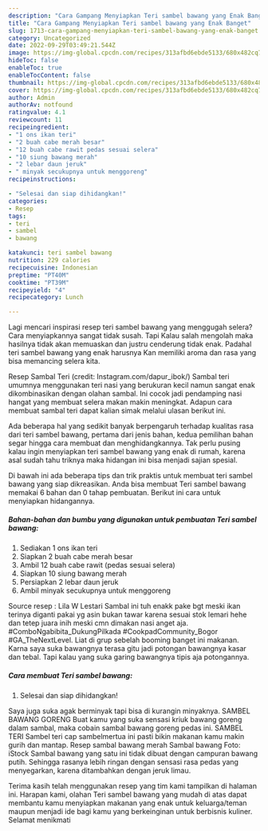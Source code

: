 ```yaml
---
description: "Cara Gampang Menyiapkan Teri sambel bawang yang Enak Banget"
title: "Cara Gampang Menyiapkan Teri sambel bawang yang Enak Banget"
slug: 1713-cara-gampang-menyiapkan-teri-sambel-bawang-yang-enak-banget
category: Uncategorized
date: 2022-09-29T03:49:21.544Z
image: https://img-global.cpcdn.com/recipes/313afbd6ebde5133/680x482cq70/teri-sambel-bawang-foto-resep-utama.jpg
hideToc: false
enableToc: true
enableTocContent: false
thumbnail: https://img-global.cpcdn.com/recipes/313afbd6ebde5133/680x482cq70/teri-sambel-bawang-foto-resep-utama.jpg
cover: https://img-global.cpcdn.com/recipes/313afbd6ebde5133/680x482cq70/teri-sambel-bawang-foto-resep-utama.jpg
author: Admin
authorAv: notfound
ratingvalue: 4.1
reviewcount: 11
recipeingredient:
- "1 ons ikan teri"
- "2 buah cabe merah besar"
- "12 buah cabe rawit pedas sesuai selera"
- "10 siung bawang merah"
- "2 lebar daun jeruk"
- " minyak secukupnya untuk menggoreng"
recipeinstructions:

- "Selesai dan siap dihidangkan!"
categories:
- Resep
tags:
- teri
- sambel
- bawang

katakunci: teri sambel bawang 
nutrition: 229 calories
recipecuisine: Indonesian
preptime: "PT40M"
cooktime: "PT39M"
recipeyield: "4"
recipecategory: Lunch

---
```



Lagi mencari inspirasi resep teri sambel bawang yang menggugah selera? Cara menyiapkannya sangat tidak susah. Tapi Kalau salah mengolah maka hasilnya tidak akan memuaskan dan justru cenderung tidak enak. Padahal teri sambel bawang yang enak harusnya Kan memiliki aroma dan rasa yang bisa memancing selera kita.


Resep Sambal Teri (credit: Instagram.com/dapur_ibok/) Sambal teri umumnya menggunakan teri nasi yang berukuran kecil namun sangat enak dikombinasikan dengan olahan sambal. Ini cocok jadi pendamping nasi hangat yang membuat selera makan makin meningkat. Adapun cara membuat sambal teri dapat kalian simak melalui ulasan berikut ini.

Ada beberapa hal yang sedikit banyak berpengaruh terhadap kualitas rasa dari teri sambel bawang, pertama dari jenis bahan, kedua pemilihan bahan segar hingga cara membuat dan menghidangkannya. Tak perlu pusing kalau ingin menyiapkan teri sambel bawang yang enak di rumah, karena asal sudah tahu triknya maka hidangan ini bisa menjadi sajian spesial.


Di bawah ini ada beberapa tips dan trik praktis untuk membuat teri sambel bawang yang siap dikreasikan. Anda bisa membuat Teri sambel bawang memakai 6 bahan dan 0 tahap pembuatan. Berikut ini cara untuk menyiapkan hidangannya.

<!--inarticleads1-->

##### Bahan-bahan dan bumbu yang digunakan untuk pembuatan Teri sambel bawang:

1. Sediakan 1 ons ikan teri
1. Siapkan 2 buah cabe merah besar
1. Ambil 12 buah cabe rawit (pedas sesuai selera)
1. Siapkan 10 siung bawang merah
1. Persiapkan 2 lebar daun jeruk
1. Ambil  minyak secukupnya untuk menggoreng


Source resep : Lila W Lestari Sambal ini tuh enakk pake bgt meski ikan terinya diganti pakai yg asin bukan tawar karena sesuai stok lemari hehe dan tetep juara inih meski cmn dimakan nasi anget aja. #ComboNgabibita_DukungPilkada #CookpadCommunity_Bogor #GA_TheNextLevel. Liat di grup sebelah booming banget ini makanan. Karna saya suka bawangnya terasa gitu jadi potongan bawangnya kasar dan tebal. Tapi kalau yang suka garing bawangnya tipis aja potongannya. 

<!--inarticleads2-->

##### Cara membuat Teri sambel bawang:


1. Selesai dan siap dihidangkan!

Saya juga suka agak berminyak tapi bisa di kurangin minyaknya. SAMBEL BAWANG GORENG Buat kamu yang suka sensasi kriuk bawang goreng dalam sambal, maka cobain sambal bawang goreng pedas ini. SAMBEL TERI Sambel teri cap sambelmertua ini pasti bikin makanan kamu makin gurih dan mantap. Resep sambal bawang merah Sambal bawang Foto: iStock Sambal bawang yang satu ini tidak dibuat dengan campuran bawang putih. Sehingga rasanya lebih ringan dengan sensasi rasa pedas yang menyegarkan, karena ditambahkan dengan jeruk limau. 

Terima kasih telah menggunakan resep yang tim kami tampilkan di halaman ini. Harapan kami, olahan Teri sambel bawang yang mudah di atas dapat membantu kamu menyiapkan makanan yang enak untuk keluarga/teman maupun menjadi ide bagi kamu yang berkeinginan untuk berbisnis kuliner. Selamat menikmati
